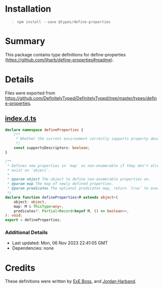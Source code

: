 # Installation
> `npm install --save @types/define-properties`

# Summary
This package contains type definitions for define-properties (https://github.com/ljharb/define-properties#readme).

# Details
Files were exported from https://github.com/DefinitelyTyped/DefinitelyTyped/tree/master/types/define-properties.
## [index.d.ts](https://github.com/DefinitelyTyped/DefinitelyTyped/tree/master/types/define-properties/index.d.ts)
````ts
declare namespace defineProperties {
    /**
     * Whether the current environment correctly supports property descriptors.
     */
    const supportsDescriptors: boolean;
}

/**
 * Defines new properties in `map` as non-enumerable if they don't already
 * exist on `object`.
 *
 * @param object The object to define non-enumerable properties on.
 * @param map The map of newly defined properties.
 * @param predicates The optional predicates map, return `true` to override existing properties on `object`.
 */
declare function defineProperties<M extends object>(
    object: object,
    map: M & ThisType<any>,
    predicates?: Partial<Record<keyof M, () => boolean>>,
): void;
export = defineProperties;

````

### Additional Details
 * Last updated: Mon, 06 Nov 2023 22:41:05 GMT
 * Dependencies: none

# Credits
These definitions were written by [ExE Boss](https://github.com/ExE-Boss), and [Jordan Harband](https://github.com/ljharb).
